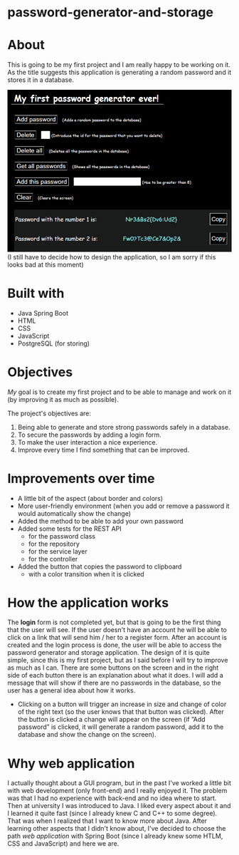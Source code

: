 # password-generator-and-storage

# About
This is going to be my first project and I am really happy to be working on it. As the title suggests this application is generating a random password and it stores it in a database.

![This image shows the main aspect of the application](src/main/resources/images/main_image.png "The aspect")<br>
(I still have to decide how to design the application, so I am sorry if this looks bad at this moment)
<!-- ![This image shows the main aspect of the login page](src/main/resources/images/login_image.png "Login image")<br>
(Sorry for the general aspect of this one as well) THIS SHOULD BE A PLACE FOR THE FUTURE IMAGE OF THE LOGIN FORM-->

# Built with 
- Java Spring Boot
- HTML
- CSS
- JavaScript
- PostgreSQL (for storing)

# Objectives
_My_ goal is to create my first project and to be able to manage and work on it (by improving it as much as possible).

The project's objectives are:
1. Being able to generate and store strong passwords safely in a database.
2. To secure the passwords by adding a login form.
3. To make the user interaction a nice experience.
4. Improve every time I find something that can be improved.

# Improvements over time
* A little bit of the aspect (about border and colors)
* More user-friendly environment (when you add or remove a password it would automatically show the change)
* Added the method to be able to add your own password
* Added some tests for the REST API
  - for the password class
  - for the repository
  - for the service layer
  - for the controller
* Added the button that copies the password to clipboard
  - with a color transition when it is clicked

# How the application works
The <b>login</b> form is not completed yet, but that is going to be the first thing that the user will see. If the user doesn't have an account he will be able to click on a link that will send him / her to a register form. After an account is created and the login process is done, the user will be able to access the password generator and storage application. The design of it is quite simple, since this is my first project, but as I said before I will try to improve as much as I can. There are some buttons on the screen and in the right side of each button there is an explanation about what it does. I will add a message that will show if there are no passwords in the database, so the user has a general idea about how it works.
 - Clicking on a button will trigger an increase in size and change of color of the right text (so the user knows that that button was clicked). After the button is clicked a change will appear on the screen (if ”Add password” is clicked, it will generate a random password, add it to the database and show the change on the screen).

# Why web application
I actually thought about a GUI program, but in the past I've worked a little bit with web development (only front-end) and I really enjoyed it. The problem was that I had no experience with back-end and no idea where to start. Then at university I was introduced to Java. I liked every aspect about it and I learned it quite fast (since I already knew C and C++ to some degree). That was when I realized that I want to know more about Java. After learning other aspects that I didn't know about, I've decided to choose the path _web application_ with Spring Boot (since I already knew some HTLM, CSS and JavaScript) and here we are.

